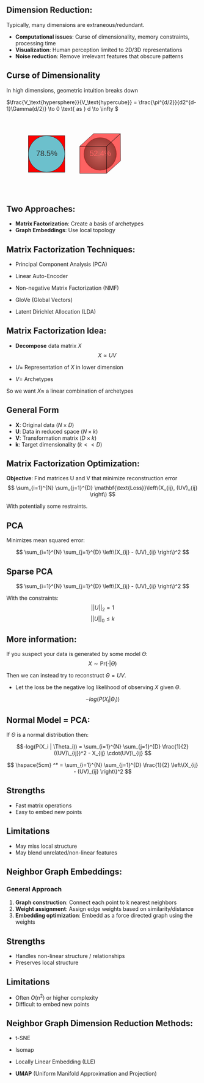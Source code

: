 ## Dimension Reduction:

Typically, many dimensions are extraneous/redundant. 

- **Computational issues**: Curse of dimensionality, memory constraints, processing time
- **Visualization**: Human perception limited to 2D/3D representations
- **Noise reduction**: Remove irrelevant features that obscure patterns


## Curse of Dimensionality
In high dimensions, geometric intuition breaks down 

$\frac{V_\text{hypersphere}}{V_\text{hypercube}} = \frac{\pi^{d/2}}{d2^{d-1}\Gamma(d/2)} \to 0 \text{ as } d \to \infty $
<svg xmlns="http://www.w3.org/2000/svg" viewBox="0 0 500 300" style="max-width: 70%; height: auto;" >
  <defs>
    <radialGradient gradientUnits="userSpaceOnUse" cx="269.467" cy="330.533" r="69.467" id="gradient-0" gradientTransform="matrix(0.866555, 0, 0, 0.866555, 114.522033, -130.979114)">
      <stop offset="0" style="stop-color: rgb(50.588% 100% 93.333%)"></stop>
      <stop offset="1" style="stop-color: rgb(0% 59.236% 53.779%)"></stop>
    </radialGradient>
  </defs>
  <rect x="81.459" y="87.833" width="135.342" height="135.342" style="stroke: rgb(0, 0, 0); fill: rgb(255, 0, 0);"></rect>
  <ellipse style="stroke: rgb(0, 0, 0); fill: rgba(72, 240, 255, 0.8);" cx="149.13" cy="155.504" rx="67.671" ry="67.671"></ellipse>
  <path style="stroke: rgb(0, 0, 0); fill: rgba(255, 0, 0, 0.61);" d="M 273.233 127.476 L 372.19 127.231"></path>
  <ellipse style="stroke: rgb(0, 0, 0); fill: url(#gradient-0);" cx="348.03" cy="155.446" rx="60.197" ry="60.197"></ellipse>
  <text style="fill: rgb(255, 255, 255); font-family: &quot;Arial&quot;, sans-serif; font-size: 28px; white-space: pre;" x="308.806" y="162.934">52.4%</text>
  <rect x="272.19" y="127.231" width="100" height="100" style="stroke: rgb(0, 0, 0); fill: rgba(255, 0, 0, 0.61);"></rect>
  <path style="stroke: rgb(0, 0, 0); fill: rgba(255, 0, 0, 0.61);" d="M 273.233 126.317 L 323.638 80.546 L 422.711 80.546 L 372.19 127.231 L 273.233 126.317 Z"></path>
  <path style="stroke: rgb(0, 0, 0); fill: rgba(255, 0, 0, 0.61);" d="M 423.291 80.546 L 423.87 180.778 L 372.19 227.231 L 372.19 127.231 L 423.291 80.546 Z"></path>
  <text style="white-space: pre; fill: rgb(51, 51, 51); font-family: &quot;Arial&quot;, sans-serif; font-size: 28px;" x="110.08" y="163.512">78.5%</text>
</svg>


## Two Approaches:
- **Matrix Factorization**: Create a basis of archetypes
- **Graph Embeddings**: Use local topology


## Matrix Factorization Techniques:

- Principal Component Analysis (PCA)

- Linear Auto-Encoder

- Non-negative Matrix Factorization (NMF)

- GloVe (Global Vectors)

- Latent Dirichlet Allocation (LDA)



## Matrix Factorization Idea:

- **Decompose** data matrix $X$
$$ X \approx UV $$

- $U =$ Representation of $X$ in lower dimension

- $V =$ Archetypes

So we want $X \approx$ a linear combination of archetypes


## General Form

- **X**: Original data $(N \times D)$
- **U**: Data in reduced space $(N \times k)$ 
- **V**: Transformation matrix $(D \times k)$
- **k**: Target dimensionality $(k << D)$


## Matrix Factorization Optimization:

**Objective**: Find matrices U and V that minimize reconstruction error
$$ \sum_{i=1}^{N} \sum_{j=1}^{D} \mathbf{\text{Loss}}\left\(X_{ij}, (UV)_{ij} \right\) $$

With potentially some restraints.


## PCA

Minimizes mean squared error:

$$ \sum_{i=1}^{N} \sum_{j=1}^{D} \left\(X_{ij} - (UV)_{ij} \right\)^2 $$


## Sparse PCA 

$$ \sum_{i=1}^{N} \sum_{j=1}^{D} \left\(X_{ij} - (UV)_{ij} \right\)^2 $$

With the constraints:
$$||U||_2 = 1$$
$$||U||_0 \leq k$$


## More information:
If you suspect your data is generated by some model $\Theta$:
$$ X \sim \mathbf{\text{Pr}}(\cdot | \Theta)$$

Then we can instead try to reconstruct $\Theta = UV$.

- Let the loss be the negative log likelihood of observing $X$ given $\Theta$.

$$ -log(P(X_i | \Theta_i))$$


## Normal Model = PCA:
If $\Theta$ is a normal distribution then:

$$-log(P(X_i | \Theta_i)) = \sum_{i=1}^{N} \sum_{j=1}^{D} \frac{1}{2}((UV)\_{ij})^2 - X_{ij} \cdot(UV)\_{ij} $$

$$ \hspace{5cm} ^* = \sum_{i=1}^{N} \sum_{j=1}^{D} \frac{1}{2} \left\(X_{ij} - (UV)_{ij} \right\)^2 $$


## Strengths
- Fast matrix operations
- Easy to embed new points

## Limitations
- May miss local structure
- May blend unrelated/non-linear features


## Neighbor Graph Embeddings:

### General Approach
1. **Graph construction**: Connect each point to k nearest neighbors
2. **Weight assignment**: Assign edge weights based on similarity/distance
3. **Embedding optimization**: Embedd as a force directed graph using the weights


## Strengths
- Handles non-linear structure / relationships
- Preserves local structure

## Limitations
- Often $O(n^2)$ or higher complexity
- Difficult to embed new points


## Neighbor Graph Dimension Reduction Methods:

- t-SNE

- Isomap

- Locally Linear Embedding (LLE)

- **UMAP** (Uniform Manifold Approximation and Projection)
